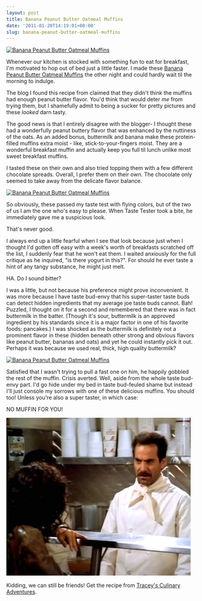 ```yaml
---
layout: post
title: Banana Peanut Butter Oatmeal Muffins
date: '2011-01-20T14:19:01+00:00'
slug: banana-peanut-butter-oatmeal-muffins
---
```

<a href="http://www.flickr.com/photos/kstar810/5372748603/" title="Banana Peanut Butter Oatmeal Muffins by kstar810, on Flickr"><img src="http://farm6.static.flickr.com/5283/5372748603_302490120d.jpg" width="500" height="333" alt="Banana Peanut Butter Oatmeal Muffins" /></a>

Whenever our kitchen is stocked with something fun to eat for breakfast, I'm motivated to hop out of bed just a little faster. I made these <a href="http://traceysculinaryadventures.blogspot.com/2010/06/banana-peanut-butter-oatmeal-muffins.html">Banana Peanut Butter Oatmeal Muffins</a> the other night and could hardly wait til the morning to indulge.

The blog I found this recipe from claimed that they didn't think the muffins had enough peanut butter flavor. You'd think that would deter <em>me</em> from trying them, but I shamefully admit to being a sucker for pretty pictures and these <em>looked</em> darn tasty.

The good news is that I entirely disagree with the blogger- I thought these had a wonderfully peanut buttery flavor that was enhanced by the nuttiness of the oats. As an added bonus, buttermilk and banana make these protein-filled muffins extra moist - like, stick-to-your-fingers moist. They are a wonderful breakfast muffin and actually keep you full til lunch unlike most sweet breakfast muffins.

I tasted these on their own and also tried topping them with a few different chocolate spreads. Overall, I prefer them on their own. The chocolate only seemed to take away from the delicate flavor balance.

<a href="http://www.flickr.com/photos/kstar810/5373348328/" title="Banana Peanut Butter Oatmeal Muffins by kstar810, on Flickr"><img src="http://farm6.static.flickr.com/5164/5373348328_5a94900d11.jpg" width="500" height="345" alt="Banana Peanut Butter Oatmeal Muffins" /></a>

So obviously, these passed my taste test with flying colors, but of the two of us I am the one who's easy to please. When Taste Tester took a bite, he immediately gave me a suspicious look.

That's never good.

I always end up a little fearful when I see that look because just when I thought I'd gotten off easy with a week's worth of breakfasts scratched off the list, I suddenly fear that he won't eat them. I waited anxiously for the full critique as he inquired, "is there yogurt in this?". For should he ever taste a hint of any tangy substance, he might just melt. 

HA. Do I sound bitter?

I was a little, but not because his preference might prove inconvenient. It was more because I have taste bud-envy that his super-taster taste buds can detect hidden ingredients that my average joe taste buds cannot. Bah! Puzzled, I thought on it for a second and remembered that there was in fact buttermilk in the batter. (Though it's sour, buttermilk is an approved ingredient by his standards since it is a major factor in one of his favorite foods: pancakes.) I was shocked as the buttermilk is definitely not a prominent flavor in these (hidden beneath other strong and obvious flavors like peanut butter, bananas and oats) and yet he could instantly pick it out. Perhaps it was because we used real, thick, high quality buttermilk?

<a href="http://www.flickr.com/photos/kstar810/5372748847/" title="Banana Peanut Butter Oatmeal Muffins by kstar810, on Flickr"><img src="http://farm6.static.flickr.com/5003/5372748847_8c5659aba7.jpg" width="500" height="333" alt="Banana Peanut Butter Oatmeal Muffins" /></a>

Satisfied that I wasn't trying to pull a fast one on him, he happily gobbled the rest of the muffin. Crisis averted. Well, aside from the whole taste bud-envy part. I'd go hide under my bed in taste bud-feuled shame but instead I'll just console my sorrows with one of these delicious muffins. You should too! Unless you're also a super taster, in which case:

NO MUFFIN FOR YOU!

<a href="/images/uploads/2011/01/seinfeld_s7e61.jpg"><img src="/images/uploads/2011/01/seinfeld_s7e61.jpg" alt="" title="seinfeld_s7e6" width="486" height="416" class="alignnone size-full wp-image-1420" /></a>

Kidding, we can still be friends! Get the recipe from <a href="http://traceysculinaryadventures.blogspot.com/2010/06/banana-peanut-butter-oatmeal-muffins.html">Tracey's Culinary Adventures</a>.
